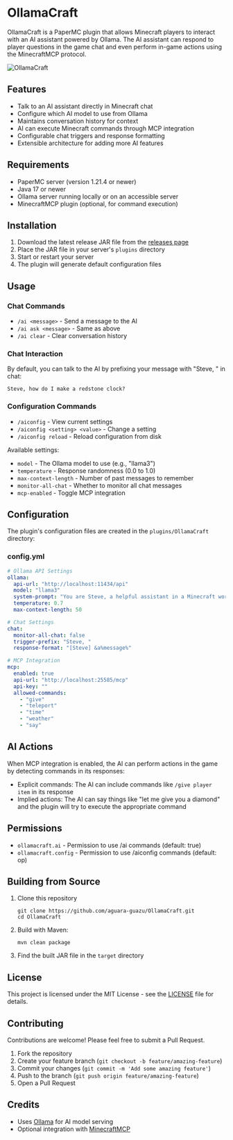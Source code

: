 # OllamaCraft

OllamaCraft is a PaperMC plugin that allows Minecraft players to interact with an AI assistant powered by Ollama. The AI assistant can respond to player questions in the game chat and even perform in-game actions using the MinecraftMCP protocol.

![OllamaCraft](https://github.com/aguara-guazu/OllamaCraft/raw/main/docs/images/ollamacraft_logo.png)

## Features

- Talk to an AI assistant directly in Minecraft chat
- Configure which AI model to use from Ollama
- Maintains conversation history for context
- AI can execute Minecraft commands through MCP integration
- Configurable chat triggers and response formatting
- Extensible architecture for adding more AI features

## Requirements

- PaperMC server (version 1.21.4 or newer)
- Java 17 or newer
- Ollama server running locally or on an accessible server
- MinecraftMCP plugin (optional, for command execution)

## Installation

1. Download the latest release JAR file from the [releases page](https://github.com/aguara-guazu/OllamaCraft/releases)
2. Place the JAR file in your server's `plugins` directory
3. Start or restart your server
4. The plugin will generate default configuration files

## Usage

### Chat Commands

- `/ai <message>` - Send a message to the AI
- `/ai ask <message>` - Same as above
- `/ai clear` - Clear conversation history

### Chat Interaction

By default, you can talk to the AI by prefixing your message with "Steve, " in chat:

```
Steve, how do I make a redstone clock?
```

### Configuration Commands

- `/aiconfig` - View current settings
- `/aiconfig <setting> <value>` - Change a setting
- `/aiconfig reload` - Reload configuration from disk

Available settings:
- `model` - The Ollama model to use (e.g., "llama3")
- `temperature` - Response randomness (0.0 to 1.0)
- `max-context-length` - Number of past messages to remember
- `monitor-all-chat` - Whether to monitor all chat messages
- `mcp-enabled` - Toggle MCP integration

## Configuration

The plugin's configuration files are created in the `plugins/OllamaCraft` directory:

### config.yml

```yaml
# Ollama API Settings
ollama:
  api-url: "http://localhost:11434/api"
  model: "llama3"
  system-prompt: "You are Steve, a helpful assistant in a Minecraft world..."
  temperature: 0.7
  max-context-length: 50

# Chat Settings
chat:
  monitor-all-chat: false
  trigger-prefix: "Steve, "
  response-format: "[Steve] &a%message%"

# MCP Integration
mcp:
  enabled: true
  api-url: "http://localhost:25585/mcp"
  api-key: ""
  allowed-commands:
    - "give"
    - "teleport"
    - "time"
    - "weather"
    - "say"
```

## AI Actions

When MCP integration is enabled, the AI can perform actions in the game by detecting commands in its responses:

- Explicit commands: The AI can include commands like `/give player item` in its response
- Implied actions: The AI can say things like "let me give you a diamond" and the plugin will try to execute the appropriate command

## Permissions

- `ollamacraft.ai` - Permission to use /ai commands (default: true)
- `ollamacraft.config` - Permission to use /aiconfig commands (default: op)

## Building from Source

1. Clone this repository
   ```
   git clone https://github.com/aguara-guazu/OllamaCraft.git
   cd OllamaCraft
   ```
2. Build with Maven:
   ```
   mvn clean package
   ```
3. Find the built JAR file in the `target` directory

## License

This project is licensed under the MIT License - see the [LICENSE](LICENSE) file for details.

## Contributing

Contributions are welcome! Please feel free to submit a Pull Request.

1. Fork the repository
2. Create your feature branch (`git checkout -b feature/amazing-feature`)
3. Commit your changes (`git commit -m 'Add some amazing feature'`)
4. Push to the branch (`git push origin feature/amazing-feature`)
5. Open a Pull Request

## Credits

- Uses [Ollama](https://github.com/ollama/ollama) for AI model serving
- Optional integration with [MinecraftMCP](https://github.com/aguara-guazu/MinecraftMCP)
